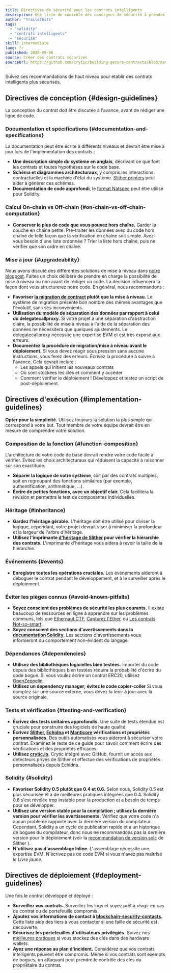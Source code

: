 ```yaml
---
title: Directives de sécurité pour les contrats intelligents
description: Une liste de contrôle des consignes de sécurité à prendre en compte lors de la création de votre DApp
author: "Trailofbits"
tags:
  - "solidity"
  - "contrats intelligents"
  - "sécurité"
skill: intermediate
lang: fr
published: 2020-09-06
source: Créer des contrats sécurisés
sourceUrl: https://github.com/crytic/building-secure-contracts/blob/master/development-guidelines/guidelines.md
---
```


Suivez ces recommandations de haut niveau pour établir des contrats intelligents plus sécurisés.

## Directives de conception \{#design-guidelines}

La conception du contrat doit être discutée à l'avance, avant de rédiger une ligne de code.

### Documentation et spécifications \{#documentation-and-specifications}

La documentation peut être écrite à différents niveaux et devrait être mise à jour lors de l'implémentation des contrats :

- **Une description simple du système en anglais**, décrivant ce que font les contrats et toutes hypothèses sur le code base.
- **Schéma et diagrammes architecturaux**, y compris les interactions contractuelles et la machine d'état du système. [Slither printers](https://github.com/crytic/slither/wiki/Printer-documentation) peut aider à générer ces schémas.
- **Documentation de code approfondi**, le [format Natspec](https://solidity.readthedocs.io/en/develop/natspec-format.html) peut être utilisé pour Solidity.

### Calcul On-chain vs Off-chain \{#on-chain-vs-off-chain-computation}

- **Conserver le plus de code que vous pouvez hors chaîne.** Garder la couche en chaîne petite. Pré-traiter les données avec du code hors chaîne de telle façon que la vérification en chaîne soit simple. Avez-vous besoin d'une liste ordonnée ? Trier la liste hors chaîne, puis ne vérifier que son ordre en chaîne.

### Mise à jour \{#upgradeability}

Nous avons discuté des différentes solutions de mise à niveau dans [notre blogpost](https://blog.trailofbits.com/2018/09/05/contract-upgrade-anti-patterns/). Faites un choix délibéré de prendre en charge la possibilité de mise à niveau ou non avant de rédiger un code. La décision influencera la façon dont vous structurerez notre code. En général, nous recommandons :

- **Favoriser [la migration de contract](https://blog.trailofbits.com/2018/10/29/how-contract-migration-works/) plutôt que la mise à niveau.** Le système de migration présente bon nombre des mêmes avantages que l'évolutif, sans ses inconvénients.
- **Utilisation du modèle de séparation des données par rapport à celui du delegatecallproxy.** Si votre projet a une séparation d'abstraction claire, la possibilité de mise à niveau à l'aide de la séparation des données ne nécessitera que quelques ajustements. Le delegatecallproxy nécessite une expertise EVM et est très exposé aux erreurs.
- **Documentez la procédure de migration/mise à niveau avant le déploiement.** Si vous devez réagir sous pression sans aucune instructions, vous ferez des erreurs. Écrivez la procédure à suivre à l'avance. Cela devrait inclure :
  - Les appels qui initient les nouveaux contrats
  - Où sont stockées les clés et comment y accéder
  - Comment vérifier le déploiement ! Développez et testez un script de post-déploiement.

## Directives d'exécution \{#implementation-guidelines}

**Opter pour la simplicité.** Utilisez toujours la solution la plus simple qui correspond à votre but. Tout membre de votre équipe devrait être en mesure de comprendre votre solution.

### Composition de la fonction \{#function-composition}

L'architecture de votre code de base devrait rendre votre code facile à vérifier. Évitez les choix architecturaux qui réduisent la capacité à raisonner sur son exactitude.

- **Séparer la logique de votre système**, soit par des contrats multiples, soit en regroupant des fonctions similaires (par exemple, authentification, arithmétique, ...).
- **Écrire de petites fonctions, avec un objectif clair.** Cela facilitera la révision et permettra le test de composantes individuelles.

### Héritage \{#inheritance}

- **Gardez l'héritage gérable.** L'héritage doit être utilisé pour diviser la logique, cependant, votre projet devrait viser à minimiser la profondeur et la largeur de l'arbre d'héritage.
- **Utilisez l'imprimante [d'héritage de Slither](https://github.com/crytic/slither/wiki/Printer-documentation#inheritance-graph) pour vérifier la hiérarchie des contrats.** L'imprimante d'héritage vous aidera à revoir la taille de la hiérarchie.

### Événements \{#events}

- **Enregistre toutes les opérations cruciales.** Les événements aideront à déboguer le contrat pendant le développement, et à le surveiller après le déploiement.

### Éviter les pièges connus \{#avoid-known-pitfalls}

- **Soyez conscient des problèmes de sécurité les plus courants.** Il existe beaucoup de ressources en ligne à apprendre sur les problèmes communs, tels que [Ethernaut CTF](https://ethernaut.openzeppelin.com/), [Capturez l'Ether](https://capturetheether.com/), ou [Les contrats Not-so-smart](https://github.com/crytic/not-so-smart-contracts/).
- **Soyez conscient des sections d'avertissements dans la [documentation Solidity](https://solidity.readthedocs.io/en/latest/).** Les sections d'avertissements vous informeront du comportement non-évident du langage.

### Dépendances \{#dependencies}

- **Utilisez des bibliothèques logicielles bien testées.** Importer du code depuis des bibliothèques bien testées réduira la probabilité d'écrire du code bogué. Si vous voulez écrire un contrat ERC20, utilisez [OpenZeppelin](https://github.com/OpenZeppelin/openzeppelin-contracts/tree/master/contracts/token/ERC20).
- **Utilisez un dependency manager; évitez le code copier-coller** Si vous comptez sur une source externe, vous devez la tenir à jour avec la source originale.

### Tests et vérification \{#testing-and-verification}

- **Écrivez des tests unitaires approfondis.** Une suite de tests étendue est cruciale pour construire des logiciels de haute qualité.
- **Écrivez [Slither](https://github.com/crytic/slither), [Echidna](https://github.com/crytic/echidna) et [Manticore](https://github.com/trailofbits/manticore) vérifications et propriétés personnalisées.** Des outils automatisés vous aideront à sécuriser votre contrat. Examinez le reste de ce guide pour savoir comment écrire des vérifications et des propriétés efficaces.
- **Utilisez [crytic.io](https://crytic.io/).** Crytic intégré avec GitHub, fournit un accès aux détecteurs privés de Slither et effectue des vérifications de propriétés personnalisées depuis Echidna.

### Solidity \{#solidity}

- **Favoriser Solidity 0.5 plutôt que 0.4 et 0.6.** Selon nous, Solidity 0.5 est plus sécurisée et a de meilleures pratiques intégrées que 0.4. Solidity 0.6 s'est révélée trop instable pour la production et a besoin de temps pour se développer.
- **Utilisez une version stable pour la compilation ; utilisez la dernière version pour vérifier les avertissements.** Vérifiez que votre code n'a aucun problème rapporté avec la dernière version du compilateur. Cependant, Solidity a un cycle de publication rapide et a un historique de bogues du compilateur, donc nous ne recommandons pas la dernière version pour le déploiement (voir la [recommandation de version solc](https://github.com/crytic/slither/wiki/Detector-Documentation#recommendation-33) de Slither ).
- **N'utilisez pas d'assemblage Inline.** L'assemblage nécessite une expertise EVM. N'écrivez pas de code EVM si vous n'avez pas maîtrisé _le Livre jaune_.

## Directives de déploiement \{#deployment-guidelines}

Une fois le contrat développé et déployé :

- **Surveillez vos contrats.** Surveillez les logs et soyez prêt à réagir en cas de contrat ou de portefeuille compromis.
- **Ajoutez vos informations de contact à [blockchain-security-contacts](https://github.com/crytic/blockchain-security-contacts).** Cette liste aide des tiers à vous contacter si une faille de sécurité est découverte.
- **Sécurisez les portefeuilles d'utilisateurs privilégiés.** Suivez nos [meilleures pratiques](https://blog.trailofbits.com/2018/11/27/10-rules-for-the-secure-use-of-cryptocurrency-hardware-wallets/) si vous stockez des clés dans des hardware wallets.
- **Ayez une réponse au plan d'incident.** Considérez que vos contrats intelligents peuvent être compromis. Même si vos contrats sont exempts de bogues, un attaquant peut prendre le contrôle des clés du propriétaire du contrat.
